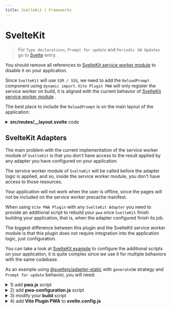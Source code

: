 ```yaml
---
title: SvelteKit | Frameworks
---
```


# SvelteKit

> For `Type declarations`, `Prompt for update` and `Periodic SW Updates` go to [Svelte](/frameworks/svelte.html) entry.
> 

You should remove all references to [SvelteKit service worker module](https://kit.svelte.dev/docs#modules-$service-worker) <outbound-link /> to disable it on your application.

Since `SvelteKit` will use `SSR / SSG`, we need to add the `ReloadPrompt` component using `dynamic import`. `Vite Plugin PWA` will only register the service worker on build, it is aligned with the current behavior of [SvelteKit service worker module](https://kit.svelte.dev/docs#modules-$service-worker) <outbound-link />.

The best place to include the `ReloadPrompt` is on the main layout of the application:

<details>
  <summary><strong>src/routes/__layout.svelte</strong> code</summary>

```html
<script>
    import { onMount } from 'svelte'
    import { browser, dev } from '$app/env'

    let ReloadPrompt
    onMount(async () => {
      !dev && browser && (ReloadPrompt = (await import('$lib/components/ReloadPrompt.svelte')).default)
    })
</script>

<svelte:head>
    {#if (!dev && browser)}
      <link rel="manifest" href="/_app/manifest.webmanifest">
    {/if}
</svelte:head>

<main>
  <slot />
</main>

{#if ReloadPrompt}
  <svelte:component this={ReloadPrompt} />
{/if}
```
</details>

## SvelteKit Adapters

The main problem with the current implementation of the service worker module of `SvelteKit` is that you don't have access to the result applied by any adapter you have configured on your application.

The service worker module of `SvelteKit` will be called before the adapter logic is applied, and so, inside the service worker module, you don't have access to those resources.

Your application will not work when the user is offline, since the pages will not be included on the service worker precache manifest.

When using `Vite PWA Plugin` with any `SvelteKit Adapter` you need to provide an additional script to rebuild your `pwa` once `SvelteKit` finish building your application, that is, when the adapter configured finish its job.

The biggest difference between this plugin and the SvelteKit service worker module is that this plugin does not require integration into the application logic, just configuration.

You can take a look at [SvelteKit example](https://github.com/antfu/vite-plugin-pwa/tree/main/examples/sveltekit-pwa) <outbound-link /> to configure the additional scripts on your application, it is quite complex since we use it for multiple behaviors with the same codebase.

As an example using [@sveltejs/adapter-static](https://github.com/sveltejs/kit/tree/master/packages/adapter-static) <outbound-link /> with `generateSW` strategy and `Prompt for update` behavior, you will need:

<details>
<summary>1) add <strong>pwa.js</strong> script</summary>

```js
import { resolveConfig } from 'vite'
import { VitePWA } from 'vite-plugin-pwa';
import { pwaConfiguration } from './pwa-configuration.js';
import { copyFileSync } from 'fs';

const webmanifestDestinations = [
    './.svelte-kit/output/client/',
    './build/',
]

const swDestinations = [
    './build/',
]

const buildPwa = async() => {
    const config = await resolveConfig({ plugins: [VitePWA({ ...pwaConfiguration })] }, 'build', 'production' )
    // when `vite-plugin-pwa` is present, use it to regenerate SW after rendering
    const pwaPlugin = config.plugins.find(i => i.name === 'vite-plugin-pwa')?.api
    if (pwaPlugin?.generateSW) {
        console.log('Generating PWA...')
        await pwaPlugin.generateSW()
        webmanifestDestinations.forEach(d => {
          copyFileSync('./.svelte-kit/output/client/_app/manifest.webmanifest', `${d}/manifest.webmanifest`)
        })
        // don't copy workbox, SvelteKit will copy it
        swDestinations.forEach(d => {
          copyFileSync('./.svelte-kit/output/client/sw.js', `${d}/sw.js`)
        })
        console.log('Generation of PWA complete')
    }
} 

buildPwa()
```
</details>


<details>
<summary>2) add <strong>pwa-configuration.js</strong> script</summary>

```js
const pwaConfiguration = {
    srcDir: './build',
    outDir: './.svelte-kit/output/client',
    includeManifestIcons: false,
    base: '/',
    scope: '/',
    manifest: {
    short_name: "<YOUR APP SHORT NAME>",
    name: "<YOUR APP NAME>",
    scope: "/",
    start_url: "/",
    display: "standalone",
    theme_color: "#ffffff",
    background_color: "#ffffff",
    icons: [
        {
            src: "/pwa-192x192.png",
            sizes: "192x192",
            type: "image/png"
        },
        {
            src: "/pwa-512x512.png",
            "sizes": "512x512",
            "type": "image/png"
        },
        {
            src: "/pwa-512x512.png",
            "sizes": "512x512",
            "type": "image/png",
            purpose: 'any maskable'
        }
    ]
  },
    workbox: {
        // mode: 'development',
        navigateFallback: '/',
        // vite and sveltekit are not aligned: pwa plugin will use /\.[a-f0-9]{8}\./ by default: #164 optimize workbox work
        dontCacheBustURLsMatching: /-[a-f0-9]{8}\./,
        globDirectory: './build/',
        globPatterns: ['robots.txt', '**/*.{js,css,html,ico,png,svg,webmanifest}'],
        globIgnores: [
          '**/sw*', '**/workbox-*'
        ],
        // eslint-disable-next-line @typescript-eslint/explicit-module-boundary-types
        manifestTransforms: [async(entries) => {
            // manifest.webmanifest is added always by pwa plugin, so we remove it
            // EXCLUDE from the sw precache sw and workbox-*
            const manifest = entries.filter(({ url }) =>
              url !== 'manifest.webmanifest' && url !== 'sw.js' && !url.startsWith('workbox-')
            ).map((e) => {
                let url = e.url;
                if (url && url.endsWith('.html')) {
                    if (url.startsWith('/'))
                      url = url.slice(1)
                    
                    e.url = url === 'index.html' ? '/' : `/${url.substring(0, url.lastIndexOf('/'))}`
                }
                
                return e
            });
            return { manifest }
        }]
    }
};

export { pwaConfiguration };
```
</details>

<details>
<summary>3) modify your <strong>build</strong> script</summary>

```json
"scripts": {
  "build": "svelte-kit build && node ./pwa.js"
}
```
</details>


<details>
<summary>4) add <strong>Vite Plugin PWA</strong> to <strong>svelte.config.js</strong></summary>

```js
import adapter from '@sveltejs/adapter-static';
import preprocess from 'svelte-preprocess';
import { VitePWA } from 'vite-plugin-pwa';
import { pwaConfiguration } from './pwa-configuration.js'

/** @type {import('@sveltejs/kit').Config} */
const config = {
    // Consult https://github.com/sveltejs/svelte-preprocess
    // for more information about preprocessors
    preprocess: preprocess(),
    
    kit: {
        adapter: adapter(),
        
        // hydrate the <div id="svelte"> element in src/app.html
        target: '#svelte',
        vite: {
            plugins: [VitePWA(pwaConfiguration)]
        }
    }
};

export default config;
```
</details>
